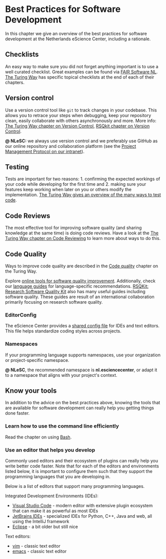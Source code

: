 # Best Practices for Software Development

In this chapter we give an overview of the best practices for software development at the Netherlands eScience Center, including a rationale.

## Checklists

An easy way to make sure you did not forget anything important is to use a well curated checklist.
Great examples can be found via [FAIR Software NL](https://fair-software.nl/recommendations/checklist).
[The Turing Way](https://book.the-turing-way.org) has specific topical checklists at the end of each of their chapters.

## Version control

Use a version control tool like `git` to track changes in your codebase.
This allows you to retrace your steps when debugging, keep your repository clean, easily collaborate with others asynchronously and more.
More info: [The Turing Way chapter on Version Control](https://book.the-turing-way.org/reproducible-research/vcs), [RSQkit chapter on Version Control](http://everse.software/RSQKit/version_control).

**@ NLeSC:** we always use version control and we preferably use GitHub as our online repository and collaboration platform (see the [Project Management Protocol on our intranet](https://nlesc.sharepoint.com/sites/home/SitePages/Project-procedures.aspx)).

## Testing

Tests are important for two reasons: 1. confirming the expected workings of your code while developing for the first time and 2. making sure your features keep working when later on you or others modify the implementation.
[The Turing Way gives an overview of the many ways to test code](https://book.the-turing-way.org/reproducible-research/testing).

## Code Reviews

The most effective tool for improving software quality (and sharing knowledge at the same time) is doing code reviews.
Have a look at the [The Turing Way chapter on Code Reviewing](https://book.the-turing-way.org/reproducible-research/reviewing) to learn more about ways to do this.

## Code Quality

Ways to improve code quality are described in the [Code quality](https://book.the-turing-way.org/reproducible-research/code-quality.html) chapter on the Turing Way.

Explore [online tools for software quality improvement](https://book.the-turing-way.org/reproducible-research/code-quality/code-quality-style.html#online-services-providing-software-quality-checks). Additionally, check our [language guides](/language_guides/languages_overview.md) for language-specific recommendations.
[RSQKit: Research Software Quality Kit](https://everse.software/RSQKit/) also has many useful guides including software quality. These guides are result of an international collaboration primarily focusing on research software quality.
### EditorConfig

The eScience Center provides a [shared config file](https://raw.githubusercontent.com/NLeSC/exemplum/master/.editorconfig) for IDEs and text editors. This file helps standardize coding styles across projects.

### Namespaces

If your programming language supports namespaces, use your organization or project-specific namespace.

**@ NLeSC**, the recommended namespace is **nl.esciencecenter**, or adapt it to a namespace that aligns with your project's context.

## Know your tools

In addition to the advice on the best practices above, knowing the
tools that are available for software development can really help you getting
things done faster.

### Learn how to use the command line efficiently

Read the chapter on using [Bash](/language_guides/bash.md).

### Use an editor that helps you develop

Commonly used editors and their ecosystem of plugins can really help you write
better code faster.
Note that for each of the editors and environments listed below, it is important
to configure them such that they support the programming languages that you are
developing in.

Below is a list of editors that support many programming languages.

Integrated Development Environments (IDEs):
- [Visual Studio Code](https://code.visualstudio.com/) - modern editor with extensive plugin ecosystem that can make it as powerful as most IDEs
- [JetBrains IDEs](https://www.jetbrains.com/ides/) - specialized IDEs for Python, C++, Java and web, all using the IntelliJ framework
- [Eclipse](https://www.eclipse.org/ide/) - a bit older but still nice

Text editors:
- [vim](https://www.vim.org/) - classic text editor
- [emacs](https://www.gnu.org/software/emacs/) - classic text editor
